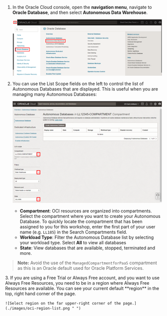 <!--
    {
        "name":"Go to Autonomous Database Service",
        "description":"Navigate to ADB using the OCI menu. AUTHORS: For expediency, this task uses the ADMIN user/password to open Database Actions. In your workshop, you might want to substitute a different user/password to open Database Actions."
    }
-->
1. In the Oracle Cloud console, open the **navigation menu**, navigate to **Oracle Database**, and then select **Autonomous Data Warehouse**.

    ![Click Autonomous Database (ATP or ADW).](images/oci-navigation-adb.png " ")

2. You can use the List Scope fields on the left to control the list of Autonomous Databases that are displayed. This is useful when you are managing many Autonomous Databases:

    ![Database list.](images/oci-adb-list.png " ")

    - **Compartment**: OCI resources are organized into compartments. Select the compartment where you want to create your Autonomous Database. <if type="livelabs">To quickly locate the compartment that has been assigned to you for this workshop, enter the first part of your user name (e.g. `LL185`) in the Search Compartments field.</if>
    - **Workload Type**: Filter the Autonomous Database list by selecting your workload type. Select **All** to view all databases
    - **State**: View databases that are available, stopped, terminated and more.

<if type="freetier">

   > **Note:** Avoid the use of the `ManagedCompartmentforPaaS` compartment as this is an Oracle default used for Oracle Platform Services.

</if>

<if type="freetier">
3. If you are using a Free Trial or Always Free account, and you want to use Always Free Resources, you need to be in a region where Always Free Resources are available. You can see your current default **region** in the top, right hand corner of the page.

    ![Select region on the far upper-right corner of the page.](./images/oci-region-list.png " ")
</if>
